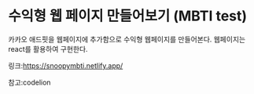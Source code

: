 # 수익형 웹 페이지 만들어보기 (MBTI test)

카카오 애드핏을 웹페이지에 추가함으로 수익형 웹페이지를 만들어본다.
웹페이지는 react를 활용하여 구현한다.

링크:https://snoopymbti.netlify.app/

참고:codelion 
